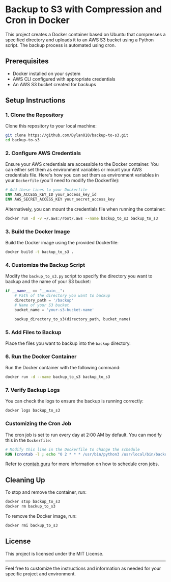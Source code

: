 # Backup to S3 with Compression and Cron in Docker

This project creates a Docker container based on Ubuntu that compresses a specified directory and uploads it to an AWS S3 bucket using a Python script. The backup process is automated using cron.

## Prerequisites

- Docker installed on your system
- AWS CLI configured with appropriate credentials
- An AWS S3 bucket created for backups

## Setup Instructions

### 1. Clone the Repository

Clone this repository to your local machine:

```sh
git clone https://github.com/Dylan010/backup-to-s3.git
cd backup-to-s3
```

### 2. Configure AWS Credentials

Ensure your AWS credentials are accessible to the Docker container. You can either set them as environment variables or mount your AWS credentials file. Here's how you can set them as environment variables in your `Dockerfile` (you'll need to modify the Dockerfile):

```Dockerfile
# Add these lines to your Dockerfile
ENV AWS_ACCESS_KEY_ID your_access_key_id
ENV AWS_SECRET_ACCESS_KEY your_secret_access_key
```

Alternatively, you can mount the credentials file when running the container:

```sh
docker run -d -v ~/.aws:/root/.aws --name backup_to_s3 backup_to_s3
```

### 3. Build the Docker Image

Build the Docker image using the provided Dockerfile:

```sh
docker build -t backup_to_s3 .
```

### 4. Customize the Backup Script

Modify the `backup_to_s3.py` script to specify the directory you want to backup and the name of your S3 bucket:

```python
if __name__ == "__main__":
    # Path of the directory you want to backup
    directory_path = '/backup'
    # Name of your S3 bucket
    bucket_name = 'your-s3-bucket-name'

    backup_directory_to_s3(directory_path, bucket_name)
```

### 5. Add Files to Backup

Place the files you want to backup into the `backup` directory.

### 6. Run the Docker Container

Run the Docker container with the following command:

```sh
docker run -d --name backup_to_s3 backup_to_s3
```

### 7. Verify Backup Logs

You can check the logs to ensure the backup is running correctly:

```sh
docker logs backup_to_s3
```

### Customizing the Cron Job

The cron job is set to run every day at 2:00 AM by default. You can modify this in the `Dockerfile`:

```Dockerfile
# Modify this line in the Dockerfile to change the schedule
RUN (crontab -l ; echo "0 2 * * * /usr/bin/python3 /usr/local/bin/backup_to_s3.py >> /var/log/backup.log 2>&1") | crontab
```

Refer to [crontab.guru](https://crontab.guru/) for more information on how to schedule cron jobs.

## Cleaning Up

To stop and remove the container, run:

```sh
docker stop backup_to_s3
docker rm backup_to_s3
```

To remove the Docker image, run:

```sh
docker rmi backup_to_s3
```

## License

This project is licensed under the MIT License.

---

Feel free to customize the instructions and information as needed for your specific project and environment.